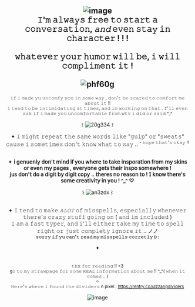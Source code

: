 <div align="center">

 ##  ![image](https://github.com/user-attachments/assets/fe80f0eb-e18c-4ad1-91c7-9f3aed51f139)<br>𝙸'𝚖 𝚊𝚕𝚠𝚊𝚢𝚜 𝚏𝚛𝚎𝚎 𝚝𝚘 𝚜𝚝𝚊𝚛𝚝 𝚊 𝚌𝚘𝚗𝚟𝚎𝚛𝚜𝚊𝚝𝚒𝚘𝚗, *𝚊𝚗𝚍* 𝚎𝚟𝚎𝚗 𝚜𝚝𝚊𝚢 𝚒𝚗 𝚌𝚑𝚊𝚛𝚊𝚌𝚝𝚎𝚛 ! ! !<br><br>𝚠𝚑𝚊𝚝𝚎𝚟𝚎𝚛 𝚢𝚘𝚞𝚛 𝚑𝚞𝚖𝚘𝚛 𝚠𝚒𝚕𝚕 𝚋𝚎, 𝚒 𝚠𝚒𝚕𝚕 𝚌𝚘𝚖𝚙𝚕𝚒𝚖𝚎𝚗𝚝 𝚒𝚝 !<br><br>![phf60g](https://github.com/user-attachments/assets/a7849a4c-2821-4ff7-858e-f8c0b2374cf7)






  
 <sup>𝚒𝚏 𝚒 𝚖𝚊𝚍𝚎 𝚢𝚞 𝚞𝚗𝚌𝚘𝚖𝚏𝚢 𝚢𝚘𝚞 𝚒𝚗 𝚜𝚘𝚖𝚎 𝚠𝚊𝚢 , 𝚍𝚘𝚗'𝚝 𝚋𝚎 𝚜𝚌𝚊𝚛𝚎𝚍 𝚝𝚘 𝚌𝚘𝚖𝚏𝚘𝚛𝚝 𝚖𝚎 𝚊𝚋𝚘𝚞𝚝 𝚒𝚝 !! <br> 𝚒 𝚝𝚎𝚗𝚍 𝚝𝚘 𝚋𝚎 𝚒𝚗𝚝𝚒𝚖𝚒𝚍𝚊𝚝𝚒𝚗𝚐 𝚊𝚝 𝚝𝚒𝚖𝚎𝚜, 𝚊𝚗𝚍 𝚒𝚖 𝚠𝚘𝚛𝚔𝚒𝚗𝚐 𝚘𝚗 𝚝𝚑𝚊𝚝 .  𝙸'𝚕𝚕 𝚎𝚟𝚎𝚗 𝚊𝚜𝚔 𝚒𝚏 𝚒 𝚖𝚊𝚍𝚎 𝚢𝚘𝚞 𝚞𝚗𝚌𝚘𝚖𝚏𝚘𝚛𝚝𝚊𝚋𝚕𝚎 𝚏𝚛𝚘𝚖 𝚠𝚝𝚟 𝚒 𝚍𝚒𝚍 𝚘𝚛 𝚜𝚊𝚒𝚍 ^_^

꒰ ![20g334](https://github.com/user-attachments/assets/89667392-3d74-4b82-a6f2-10cf26b3e2e4) ꒱



✦  𝙸 𝚖𝚒𝚐𝚑𝚝 𝚛𝚎𝚙𝚎𝚊𝚝 𝚝𝚑𝚎 𝚜𝚊𝚖𝚎 𝚠𝚘𝚛𝚍𝚜 𝚕𝚒𝚔𝚎 "𝚐𝚞𝚕𝚙" 𝚘𝚛 "𝚜𝚠𝚎𝚊𝚝𝚜" 𝚌𝚊𝚞𝚜𝚎 𝚒 𝚜𝚘𝚖𝚎𝚝𝚒𝚖𝚎𝚜 𝚍𝚘𝚗'𝚝 𝚔𝚗𝚘𝚠 𝚠𝚑𝚊𝚝 𝚝𝚘 𝚜𝚊𝚢 .. <sup>- 𝚑𝚘𝚙𝚎 𝚝𝚑𝚊𝚝'𝚜 𝚘𝚔𝚊𝚢 !!


<br>✦  **𝗂 𝗀𝖾𝗇𝗎𝖾𝗇𝗅𝗒 𝖽𝗈𝗇'𝗍 𝗆𝗂𝗇𝖽 𝗂𝖿 𝗒𝗈𝗎 𝗐𝗁𝖾𝗋𝖾 𝗍𝗈 𝗍𝖺𝗄𝖾 𝗂𝗇𝗌𝗉𝗈𝗋𝖺𝗍𝗂𝗈𝗇 𝖿𝗋𝗈𝗆 𝗆𝗒 𝗌𝗄𝗂𝗇𝗌 𝗈𝗋 𝖾𝗏𝖾𝗇 𝗆𝗒 𝗉𝖺𝗀𝖾𝗌 , 𝖾𝗏𝖾𝗋𝗒𝗈𝗇𝖾 𝗀𝖾𝗍𝗌 𝗍𝗁𝖾𝗂𝗋 𝗂𝗇𝗌𝗉𝗈 𝗌𝗈𝗆𝖾𝗐𝗁𝖾𝗋𝖾 !<br>𝗃𝗎𝗌 𝖽𝗈𝗇'𝗍 𝖽𝗈 𝖺 𝖽𝗂𝗀𝗂𝗍 𝖻𝗒 𝖽𝗂𝗀𝗂𝗍 𝖼𝗈𝗉𝗒 .. 𝗍𝗁𝖾𝗋𝖾𝗌 𝗇𝗈 𝗋𝖾𝖺𝗌𝗈𝗇 𝗍𝗈 ! 𝖨 𝗄𝗇𝗈𝗐 𝗍𝗁𝖾𝗋𝖾'𝗌 𝗌𝗈𝗆𝖾 𝖼𝗋𝖾𝖺𝗍𝗂𝗏𝗂𝗍𝗒 𝗂𝗇 𝗒𝗈𝗎 ! ^_^ ♡**

꒰ ![an3zdx](https://github.com/user-attachments/assets/a5cd595a-163c-4221-9894-115b42aeb325) ꒱

<br>✦  𝙸 𝚝𝚎𝚗𝚍 𝚝𝚘 𝚖𝚊𝚔𝚎 *𝙰𝙻𝙾𝚃* 𝚘𝚏 𝚖𝚒𝚜𝚜𝚙𝚎𝚕𝚕𝚜, 𝚎𝚜𝚙𝚎𝚌𝚒𝚊𝚕𝚕𝚢 𝚠𝚑𝚎𝚗𝚎𝚟𝚎𝚛 𝚝𝚑𝚎𝚛𝚎'𝚜 𝚌𝚛𝚊𝚣𝚢 𝚜𝚝𝚞𝚏𝚏 𝚐𝚘𝚒𝚗𝚐 𝚘𝚗 ( 𝚊𝚗𝚍 𝚒𝚖 𝚒𝚗𝚌𝚕𝚞𝚍𝚎𝚍 )<br>𝙸 𝚊𝚖 𝚊 𝚏𝚊𝚜𝚝 𝚝𝚢𝚙𝚎𝚛, 𝚊𝚗𝚍 𝚒'𝚕𝚕 𝚎𝚒𝚝𝚑𝚎𝚛 𝚝𝚊𝚔𝚎 𝚖𝚢 𝚝𝚒𝚖𝚎 𝚝𝚘 𝚜𝚙𝚎𝚕𝚕 𝚛𝚒𝚐𝚑𝚝 𝚘𝚛 𝚓𝚞𝚜𝚝 𝚌𝚘𝚖𝚙𝚕𝚎𝚝𝚢 𝚒𝚐𝚗𝚘𝚛𝚎 𝚒𝚝 .. ノノ<br><sup>**𝚜𝚘𝚛𝚛𝚢 𝚒𝚏 𝚢𝚞 𝚌𝚊𝚗'𝚝 𝚛𝚎𝚊𝚍 𝚖𝚢 𝚖𝚒𝚜𝚜𝚙𝚎𝚕𝚕𝚜 𝚌𝚘𝚛𝚛𝚎𝚝𝚕𝚢  𝙳 :**<sup>
 
✦ <br><br><br><sup>𝚝𝚑𝚡 𝚏𝚘𝚛 𝚛𝚎𝚊𝚍𝚒𝚗𝚐 !! <3<br>g𝚘 𝚝𝚘 𝚖𝚢 𝚜𝚝𝚛𝚊𝚠𝚙𝚊𝚐𝚎 𝚏𝚘𝚛 𝚜𝚘𝚖𝚎 𝚁𝙴𝙰𝙻 𝚒𝚗𝚏𝚘𝚛𝚖𝚊𝚝𝚒𝚘𝚗 𝚊𝚋𝚘𝚞𝚝 𝚖𝚎 !! ^_^( 𝚠𝚑𝚎𝚗 𝚒𝚝 𝚌𝚘𝚖𝚎𝚜 .. )<br>✧<br>𝙷𝚎𝚛𝚎'𝚜 𝚠𝚑𝚎𝚛𝚎 𝚒 𝚏𝚘𝚞𝚗𝚍 𝚝𝚑𝚎 𝚍𝚒𝚟𝚒𝚍𝚎𝚛𝚜 n pixel : [https://rentry.co/ulzzangdividers ](https://rentry.co/ulzzang)<sup>

![image](https://github.com/user-attachments/assets/50682c32-0397-4343-83d1-dadc7365a6d8)
